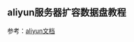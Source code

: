 ## aliyun服务器扩容数据盘教程

参考：<a href="https://help.aliyun.com/document_detail/25452.html?spm=a2c4g.11186623.6.686.4b6e5349ivjh7P">aliyun文档</a>